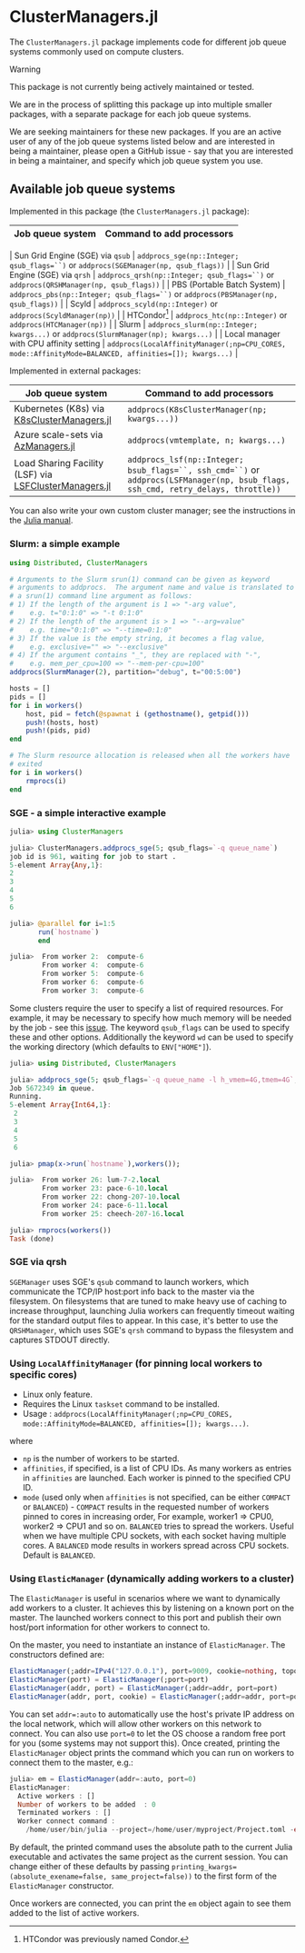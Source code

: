 # ClusterManagers.jl

The `ClusterManagers.jl` package implements code for different job queue systems commonly used on compute clusters.

> [!WARNING]
> This package is not currently being actively maintained or tested.
>
> We are in the process of splitting this package up into multiple smaller packages, with a separate package for each job queue systems.
>
> We are seeking maintainers for these new packages. If you are an active user of any of the job queue systems listed below and are interested in being a maintainer, please open a GitHub issue - say that you are interested in being a maintainer, and specify which job queue system you use.

## Available job queue systems

Implemented in this package (the `ClusterManagers.jl` package):

| Job queue system | Command to add processors |
| ---------------- | ------------------------- |

| Sun Grid Engine (SGE) via `qsub` | `addprocs_sge(np::Integer; qsub_flags=``)` or `addprocs(SGEManager(np, qsub_flags))` |
| Sun Grid Engine (SGE) via `qrsh` | `addprocs_qrsh(np::Integer; qsub_flags=``)` or `addprocs(QRSHManager(np, qsub_flags))` |
| PBS (Portable Batch System) | `addprocs_pbs(np::Integer; qsub_flags=``)` or `addprocs(PBSManager(np, qsub_flags))` |
| Scyld | `addprocs_scyld(np::Integer)` or `addprocs(ScyldManager(np))` |
| HTCondor[^1] | `addprocs_htc(np::Integer)` or `addprocs(HTCManager(np))` |
| Slurm | `addprocs_slurm(np::Integer; kwargs...)` or `addprocs(SlurmManager(np); kwargs...)` |
| Local manager with CPU affinity setting | `addprocs(LocalAffinityManager(;np=CPU_CORES, mode::AffinityMode=BALANCED, affinities=[]); kwargs...)` |

[^1]: HTCondor was previously named Condor.

Implemented in external packages:

| Job queue system | Command to add processors |
| ---------------- | ------------------------- |
| Kubernetes (K8s) via [K8sClusterManagers.jl](https://github.com/beacon-biosignals/K8sClusterManagers.jl) | `addprocs(K8sClusterManager(np; kwargs...))` |
| Azure scale-sets via [AzManagers.jl](https://github.com/ChevronETC/AzManagers.jl) | `addprocs(vmtemplate, n; kwargs...)` |
| Load Sharing Facility (LSF) via [LSFClusterManagers.jl](https://github.com/JuliaParallel/LSFClusterManagers.jl) | `addprocs_lsf(np::Integer; bsub_flags=``, ssh_cmd=``)` or `addprocs(LSFManager(np, bsub_flags, ssh_cmd, retry_delays, throttle))` |

You can also write your own custom cluster manager; see the instructions in the [Julia manual](https://docs.julialang.org/en/v1/manual/distributed-computing/#ClusterManagers).

### Slurm: a simple example

```julia
using Distributed, ClusterManagers

# Arguments to the Slurm srun(1) command can be given as keyword
# arguments to addprocs.  The argument name and value is translated to
# a srun(1) command line argument as follows:
# 1) If the length of the argument is 1 => "-arg value",
#    e.g. t="0:1:0" => "-t 0:1:0"
# 2) If the length of the argument is > 1 => "--arg=value"
#    e.g. time="0:1:0" => "--time=0:1:0"
# 3) If the value is the empty string, it becomes a flag value,
#    e.g. exclusive="" => "--exclusive"
# 4) If the argument contains "_", they are replaced with "-",
#    e.g. mem_per_cpu=100 => "--mem-per-cpu=100"
addprocs(SlurmManager(2), partition="debug", t="00:5:00")

hosts = []
pids = []
for i in workers()
	host, pid = fetch(@spawnat i (gethostname(), getpid()))
	push!(hosts, host)
	push!(pids, pid)
end

# The Slurm resource allocation is released when all the workers have
# exited
for i in workers()
	rmprocs(i)
end
```

### SGE - a simple interactive example

```julia
julia> using ClusterManagers

julia> ClusterManagers.addprocs_sge(5; qsub_flags=`-q queue_name`)
job id is 961, waiting for job to start .
5-element Array{Any,1}:
2
3
4
5
6

julia> @parallel for i=1:5
       run(`hostname`)
       end

julia>  From worker 2:  compute-6
        From worker 4:  compute-6
        From worker 5:  compute-6
        From worker 6:  compute-6
        From worker 3:  compute-6
```

Some clusters require the user to specify a list of required resources.
For example, it may be necessary to specify how much memory will be needed by the job - see this [issue](https://github.com/JuliaLang/julia/issues/10390).
The keyword `qsub_flags` can be used to specify these and other options.
Additionally the keyword `wd` can be used to specify the working directory (which defaults to `ENV["HOME"]`).

```julia
julia> using Distributed, ClusterManagers

julia> addprocs_sge(5; qsub_flags=`-q queue_name -l h_vmem=4G,tmem=4G`, wd=mktempdir())
Job 5672349 in queue.
Running.
5-element Array{Int64,1}:
 2
 3
 4
 5
 6

julia> pmap(x->run(`hostname`),workers());

julia>  From worker 26: lum-7-2.local
        From worker 23: pace-6-10.local
        From worker 22: chong-207-10.local
        From worker 24: pace-6-11.local
        From worker 25: cheech-207-16.local

julia> rmprocs(workers())
Task (done)
```

### SGE via qrsh

`SGEManager` uses SGE's `qsub` command to launch workers, which communicate the
TCP/IP host:port info back to the master via the filesystem.  On filesystems
that are tuned to make heavy use of caching to increase throughput, launching
Julia workers can frequently timeout waiting for the standard output files to appear.
In this case, it's better to use the `QRSHManager`, which uses SGE's `qrsh`
command to bypass the filesystem and captures STDOUT directly.

### Using `LocalAffinityManager` (for pinning local workers to specific cores)

- Linux only feature.
- Requires the Linux `taskset` command to be installed.
- Usage : `addprocs(LocalAffinityManager(;np=CPU_CORES, mode::AffinityMode=BALANCED, affinities=[]); kwargs...)`.

where

- `np` is the number of workers to be started.
- `affinities`, if specified, is a list of CPU IDs. As many workers as entries in `affinities` are launched. Each worker is pinned
to the specified CPU ID.
- `mode` (used only when `affinities` is not specified, can be either `COMPACT` or `BALANCED`) - `COMPACT` results in the requested number
of workers pinned to cores in increasing order, For example, worker1 => CPU0, worker2 => CPU1 and so on. `BALANCED` tries to spread
the workers. Useful when we have multiple CPU sockets, with each socket having multiple cores. A `BALANCED` mode results in workers
spread across CPU sockets. Default is `BALANCED`.

### Using `ElasticManager` (dynamically adding workers to a cluster)

The `ElasticManager` is useful in scenarios where we want to dynamically add workers to a cluster.
It achieves this by listening on a known port on the master. The launched workers connect to this
port and publish their own host/port information for other workers to connect to.

On the master, you need to instantiate an instance of `ElasticManager`. The constructors defined are:

```julia
ElasticManager(;addr=IPv4("127.0.0.1"), port=9009, cookie=nothing, topology=:all_to_all, printing_kwargs=())
ElasticManager(port) = ElasticManager(;port=port)
ElasticManager(addr, port) = ElasticManager(;addr=addr, port=port)
ElasticManager(addr, port, cookie) = ElasticManager(;addr=addr, port=port, cookie=cookie)
```

You can set `addr=:auto` to automatically use the host's private IP address on the local network, which will allow other workers on this network to connect. You can also use `port=0` to let the OS choose a random free port for you (some systems may not support this). Once created, printing the `ElasticManager` object prints the command which you can run on workers to connect them to the master, e.g.:

```julia
julia> em = ElasticManager(addr=:auto, port=0)
ElasticManager:
  Active workers : []
  Number of workers to be added  : 0
  Terminated workers : []
  Worker connect command :
    /home/user/bin/julia --project=/home/user/myproject/Project.toml -e 'using ClusterManagers; ClusterManagers.elastic_worker("4cOSyaYpgSl6BC0C","127.0.1.1",36275)'
```

By default, the printed command uses the absolute path to the current Julia executable and activates the same project as the current session. You can change either of these defaults by passing `printing_kwargs=(absolute_exename=false, same_project=false))` to the first form of the `ElasticManager` constructor.

Once workers are connected, you can print the `em` object again to see them added to the list of active workers.
